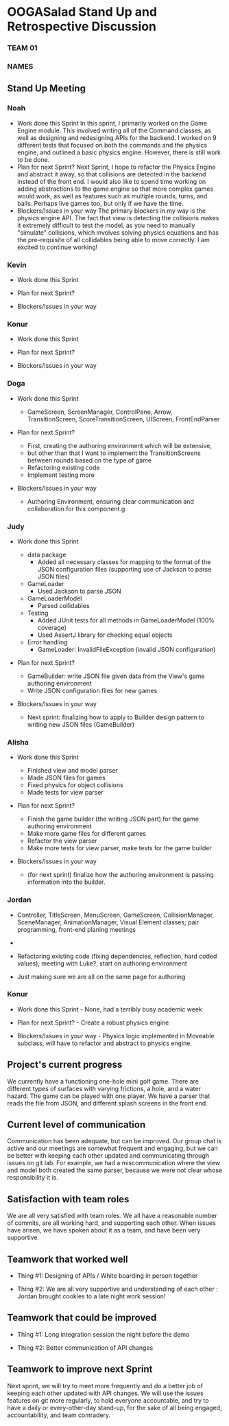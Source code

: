 # OOGASalad Stand Up and Retrospective Discussion

### TEAM 01

### NAMES

## Stand Up Meeting

### Noah

* Work done this Sprint
In this sprint, I primarily worked on the Game Engine module. This involved writing all of the 
  Command classes, as well as designing and redesigning APIs for the backend. I worked on 9 
  different tests that focused on both the commands and the physics engine, and outlined a basic 
  physics engine. However, there is still work to be done.
* Plan for next Sprint?
Next Sprint, I hope to refactor the Physics Engine and abstract it away, so that collisions are 
  detected in the backend instead of the front end. I would also like to spend time working on 
  adding abstractions to the game engine so that more complex games would work, as well as 
  features such as multiple rounds, turns, and balls. Perhaps live games too, but only if we 
  have the time.
* Blockers/Issues in your way
The primary blockers in my way is the physics engine API. The fact that view is detecting the 
  collisions makes it extremely difficult to test the model, as you need to manually "simulate" 
  collisions, which involves solving physics equations and has the pre-requisite of all 
  collidables being able to move correctly. I am excited to continue working!

### Kevin

* Work done this Sprint

* Plan for next Sprint?

* Blockers/Issues in your way

### Konur

* Work done this Sprint

* Plan for next Sprint?

* Blockers/Issues in your way

### Doga

* Work done this Sprint
  * GameScreen, ScreenManager, ControlPane, Arrow, TransitionScreen, ScoreTransitionScreen, UIScreen, FrontEndParser

* Plan for next Sprint?
  * First, creating the authoring environment which will be extensive, 
  * but other than that I want to implement the TransitionScreens between rounds based on the type of game
  * Refactoring existing code
  * Implement testing more

* Blockers/Issues in your way
  * Authoring Environment, ensuring clear communication and collaboration for this component.g

### Judy

* Work done this Sprint
  * data package
    * Added all necessary classes for mapping to the format of the JSON configuration files (supporting use of Jackson to parse JSON files) 
  * GameLoader
    * Used Jackson to parse JSON
  * GameLoaderModel
    * Parsed collidables
  * Testing
    * Added JUnit tests for all methods in GameLoaderModel (100% coverage)
    * Used AssertJ library for checking equal objects
  * Error handling
    * GameLoader: InvalidFileException (invalid JSON configuration)

* Plan for next Sprint?
  * GameBuilder: write JSON file given data from the View's game authoring environment
  * Write JSON configuration files for new games

* Blockers/Issues in your way
  * Next sprint: finalizing how to apply to Builder design pattern to writing new JSON files (GameBuilder) 

### Alisha

* Work done this Sprint
  * Finished view and model parser
  * Made JSON files for games
  * Fixed physics for object collisions 
  * Made tests for view parser

* Plan for next Sprint?
  * Finish the game builder (the writing JSON part) for the game authoring environment
  * Make more game files for different games
  * Refactor the view parser
  * Make more tests for view parser, make tests for the game builder

* Blockers/Issues in your way
  * (for next sprint) finalize how the authoring environment is passing information into the builder.

### Jordan

* Controller, TitleScreen, MenuScreen, GameScreen, CollisionManager, SceneManager, AnimationManager,
  Visual Element classes; pair programming, front-end planing meetings
* 
* Refactoring existing code (fixing dependencies, reflection, hard coded values), meeting with
  Luke?, start on authoring environment

* Just making sure we are all on the same page for authoring

### Konur

* Work done this Sprint - None, had a terribly busy academic week

* Plan for next Sprint? - Create a robust physics engine

* Blockers/Issues in your way - Physics logic implemented in Moveable subclass, will have to refactor
and abstract to physics engine.

## Project's current progress

We currently have a functioning one-hole mini golf game. There are different types of surfaces 
with varying frictions, a hole, and a water hazard. The game can be played with one player. We 
have a parser that reads the file from JSON, and different splash screens in the front end.

## Current level of communication

Communication has been adequate, but can be improved. Our group chat is active and our meetings 
are somewhat frequent and engaging, but we can be better with keeping each other updated and 
communicating through issues on git lab. For example, we had a miscommunication where the view 
and model both created the same parser, because we were not clear whose responsibility it is.

## Satisfaction with team roles

We are all very satisfied with team roles. We all have a reasonable number of commits, are all 
working hard, and supporting each other. When issues have arisen, we have spoken about it as a 
team, and have been very supportive.

## Teamwork that worked well

* Thing #1: Designing of APIs / White boarding in person together

* Thing #2: We are all very supportive and understanding of each other : Jordan brought cookies 
  to a late night work session!

## Teamwork that could be improved

* Thing #1: Long integration session the night before the demo

* Thing #2: Better communication of API changes

## Teamwork to improve next Sprint

Next sprint, we will try to meet more frequently and do a better job of keeping each other 
updated with API changes. We will use the issues features on git more regularly, to hold 
everyone accountable, and try to have a daily or every-other-day stand-up, for the sake of all 
being engaged, accountability, and team comradery.